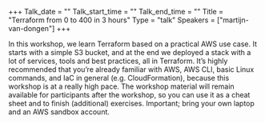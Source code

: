 +++
Talk_date = ""
Talk_start_time = ""
Talk_end_time = ""
Title = "Terraform from 0 to 400 in 3 hours"
Type = "talk"
Speakers = ["martijn-van-dongen"]
+++

In this workshop, we learn Terraform based on a practical AWS use case. It starts with a simple S3 bucket, and at the end we deployed a stack with a lot of services, tools and best practices, all in Terraform. It’s highly recommended that you’re already familiar with AWS, AWS CLI, basic Linux commands, and IaC in general (e.g. CloudFormation), because this workshop is at a really high pace. The workshop material will remain available for participants after the workshop, so you can use it as a cheat sheet and to finish (additional) exercises. Important; bring your own laptop and an AWS sandbox account.
